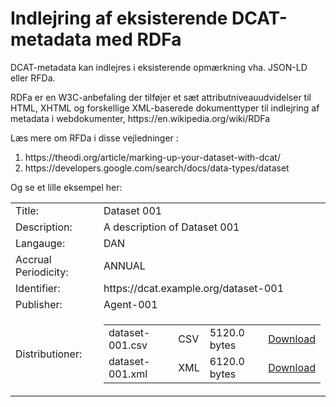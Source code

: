 <!DOCTYPE html>
<html prefix="dct: http://purl.org/dc/terms/
              rdf: http://www.w3.org/1999/02/22-rdf-syntax-ns#
              dcat: http://www.w3.org/ns/dcat#
              foaf: http://xmlns.com/foaf/0.1/">
    <head>
        <title>basic-example1 in RDFa</title>
    </head>	      
<body>
<h1>Indlejring af eksisterende DCAT-metadata med RDFa</h1>

<p>DCAT-metadata kan indlejres i eksisterende opmærkning vha. JSON-LD eller RFDa. </p>

<p>RDFa er en W3C-anbefaling der tilføjer et sæt attributniveauudvidelser til HTML, XHTML og forskellige XML-baserede dokumenttyper til indlejring af metadata i webdokumenter, https://en.wikipedia.org/wiki/RDFa</p>
<p>
Læs mere om RFDa i disse vejledninger :
<ol><li>https://theodi.org/article/marking-up-your-dataset-with-dcat/</li>
<li>https://developers.google.com/search/docs/data-types/dataset</li>
</ol>


</p>

<p>Og se et lille eksempel her:</p>
<!-- A DATASET --> 
<article about="https://dcat.example.org/dataset-001" typeof="dcat:Dataset">
  <table class="table">
    <tr><td>Title:</td><td property="dc:title">Dataset 001</td></tr>
    <tr><td>Description:</td> <td property="dc:description">A description of Dataset 001</td></tr>
    <tr><td>Langauge:</td> <td property="dc:language" resource="http://publications.europa.eu/resource/dataset/language/DAN">DAN</td></tr>
    <tr><td>Accrual Periodicity:</td> <td property="dcat:accrualPeriodicity" resource="http://publications.europa.eu/resource/authority/frequency/ANNUAL">ANNUAL</td>	  </tr>
    <tr><td>Identifier:</td> <td property="dc:identifier" resource="https://dcat.example.org/dataset-001">https://dcat.example.org/dataset-001</td></tr>
    <tr><td>Publisher:</td> <td property="dc:publisher" resource="https://dcat.example.org/agent-001">Agent-001</td></tr>	  
    <tr><td class="field-label">Distributioner:</td>
	<td><!-- DATASET DISTRIBUTIONS --> 	  
		<table class="table">
			<tr property="dcat:distribution" typeof="dcat:Distribution" resource="https://dcat.example.org/dataset-001.csv">
				<td property="dct:title">dataset-001.csv</td>
				<td property="dcat:format" resource="http://publications.europa.eu/resource/authority/file-type/csv">CSV</td>
				<td property="dcat:byteSize" content="5120.0" datatype="xsd:decimal">5120.0 bytes</td>
				<td><a property="dcat:accessURL" class="btn btn-primary" href="https://dcat.example.org/dataset-001.csv">Download</a>
				</td>
			</tr>
			<tr property="dcat:distribution" typeof="dcat:Distribution" resource="https://dcat.example.org/dataset-001.xml">
				<td property="dct:title">dataset-001.xml</td>
				<td property="dcat:format" resource="http://publications.europa.eu/resource/authority/file-type/xml">XML</td>
				<td property="dcat:byteSize" content="6120.0" datatype="xsd:decimal">6120.0 bytes</td>
				<td><a property="dcat:accessURL" class="btn btn-primary" href="https://dcat.example.org/dataset-001.xml">Download</a>
				</td>
			</tr>
			</table>
			</td>
		</table>
    </dl>
  </article>
  </body>
</html>
